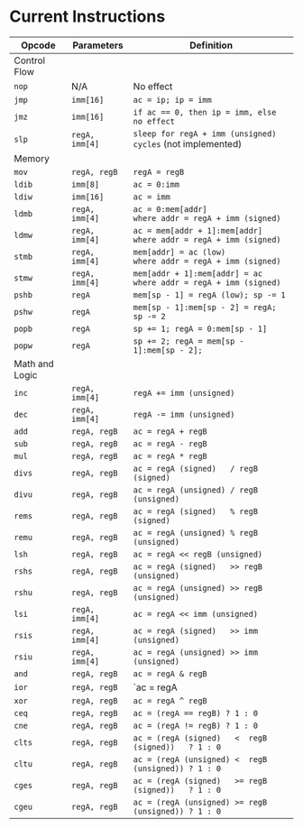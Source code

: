 # Current Instructions

| Opcode | Parameters      | Definition |
|--------|-----------------|------------|
| Control Flow                        |||
| `nop`  | N/A             | No effect
| `jmp`  | `imm[16]`       | `ac = ip; ip = imm`
| `jmz`  | `imm[16]`       | `if ac == 0, then ip = imm, else no effect`
| `slp`  | `regA, imm[4]`  | `sleep for regA + imm (unsigned) cycles` (not implemented)
| Memory                              |||
| `mov`  | `regA, regB`    | `regA = regB`
| `ldib` | `imm[8]`        | `ac = 0:imm`
| `ldiw` | `imm[16]`       | `ac = imm`
| `ldmb` | `regA, imm[4]`  | `ac = 0:mem[addr]             where addr = regA + imm (signed)`
| `ldmw` | `regA, imm[4]`  | `ac = mem[addr + 1]:mem[addr] where addr = regA + imm (signed)`
| `stmb` | `regA, imm[4]`  | `mem[addr] = ac (low)         where addr = regA + imm (signed)`
| `stmw` | `regA, imm[4]`  | `mem[addr + 1]:mem[addr] = ac where addr = regA + imm (signed)`
| `pshb` | `regA`          | `mem[sp - 1] = regA (low); sp -= 1`
| `pshw` | `regA`          | `mem[sp - 1]:mem[sp - 2] = regA; sp -= 2`
| `popb` | `regA`          | `sp += 1; regA = 0:mem[sp - 1]`
| `popw` | `regA`          | `sp += 2; regA = mem[sp - 1]:mem[sp - 2]; `
| Math and Logic                      |||
| `inc`  | `regA, imm[4]`  | `regA += imm (unsigned)`
| `dec`  | `regA, imm[4]`  | `regA -= imm (unsigned)`
| `add`  | `regA, regB`    | `ac = regA + regB`
| `sub`  | `regA, regB`    | `ac = regA - regB`
| `mul`  | `regA, regB`    | `ac = regA * regB`
| `divs` | `regA, regB`    | `ac = regA (signed)   / regB (signed)`
| `divu` | `regA, regB`    | `ac = regA (unsigned) / regB (unsigned)`
| `rems` | `regA, regB`    | `ac = regA (signed)   % regB (signed)`
| `remu` | `regA, regB`    | `ac = regA (unsigned) % regB (unsigned)`
| `lsh`  | `regA, regB`    | `ac = regA << regB (unsigned)`
| `rshs` | `regA, regB`    | `ac = regA (signed)   >> regB (unsigned)`
| `rshu` | `regA, regB`    | `ac = regA (unsigned) >> regB (unsigned)`
| `lsi`  | `regA, imm[4]`  | `ac = regA << imm (unsigned)`
| `rsis` | `regA, imm[4]`  | `ac = regA (signed)   >> imm (unsigned)`
| `rsiu` | `regA, imm[4]`  | `ac = regA (unsigned) >> imm (unsigned)`
| `and`  | `regA, regB`    | `ac = regA & regB`
| `ior`  | `regA, regB`    | `ac = regA | regB`
| `xor`  | `regA, regB`    | `ac = regA ^ regB`
| `ceq`  | `regA, regB`    | `ac = (regA == regB) ? 1 : 0`
| `cne`  | `regA, regB`    | `ac = (regA != regB) ? 1 : 0`
| `clts` | `regA, regB`    | `ac = (regA (signed)   <  regB (signed))   ? 1 : 0`
| `cltu` | `regA, regB`    | `ac = (regA (unsigned) <  regB (unsigned)) ? 1 : 0`
| `cges` | `regA, regB`    | `ac = (regA (signed)   >= regB (signed))   ? 1 : 0`
| `cgeu` | `regA, regB`    | `ac = (regA (unsigned) >= regB (unsigned)) ? 1 : 0`

